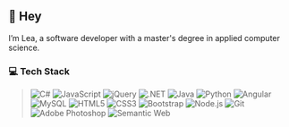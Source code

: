 ## 👋 Hey
I’m Lea, a software developer with a master's degree in applied computer science.

<!---
itslea/itslea is a ✨ special ✨ repository because its `README.md` (this file) appears on your GitHub profile.
You can click the Preview link to take a look at your changes.
--->
### 💻 Tech Stack
> ![C#](https://img.shields.io/badge/-C%23-512BD4?logo=csharp&logoColor=white)
![JavaScript](https://img.shields.io/badge/-JavaScript-F7DF1E?logo=javascript&logoColor=white)
![jQuery](https://img.shields.io/badge/-jQuery-0769AD?logo=jquery&logoColor=white)
![.NET](https://img.shields.io/badge/-.NET-512BD4?logo=.net&logoColor=white)
![Java](https://img.shields.io/badge/-Java-E76F00?logo=java&logoColor=white)
![Python](https://img.shields.io/badge/-Python-3776AB?logo=python&logoColor=white)
![Angular](https://img.shields.io/badge/-Angular-0F0F11?logo=angular&logoColor=white)
![MySQL](https://img.shields.io/badge/-MySQL-4479A1?logo=mysql&logoColor=white)
![HTML5](https://img.shields.io/badge/-HTML5-E34F26?logo=html5&logoColor=white)
![CSS3](https://img.shields.io/badge/-CSS3-1572B6?logo=css3&logoColor=white)
![Bootstrap](https://img.shields.io/badge/-Bootstrap-7952B3?logo=bootstrap&logoColor=white)
![Node.js](https://img.shields.io/badge/-Node.js-339933?logo=nodedotjs&logoColor=white)
![Git](https://img.shields.io/badge/-Git-F05032?logo=git&logoColor=white)
![Adobe Photoshop](https://img.shields.io/badge/-Adobe%20Photoshop-31A8FF?logo=adobephotoshop&logoColor=white)
![Semantic Web](https://img.shields.io/badge/-Semantic%20Web-005A9C?logo=semanticweb&logoColor=white)
<!-- ![Anaconda](https://img.shields.io/badge/-Anaconda-44A833?logo=anaconda&logoColor=white) -->

<!-- https://simpleicons.org/ | numpy, docker, json, latex, openapi, postman, figma, sqlite, mongodb, npm, graphql, mqtt, bootspring -->
